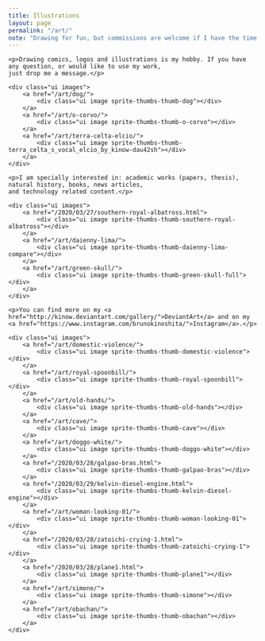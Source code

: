 ```yaml
---
title: Illustrations
layout: page
permalink: "/art/"
note: "Drawing for fun, but commissions are welcome if I have the time."
---
```


<div id="art">
    <div class="ui images">
        <a href="/2020/03/27/alonzo-and-lambda.html">
            <div class="ui image sprite-thumbs-thumb-alonzo_and_lambda_by_kinow-d5tqvau"></div>
        </a>
        <a href="/art/jean-luc-picard/">
            <div class="ui image sprite-thumbs-thumb-jean-luc-picard-original-size"></div>
        </a>
        <a href="/art/stink-bug/">
            <div class="ui image sprite-thumbs-thumb-stink-bug-smaller"></div>
        </a>
    </div>
    
    <p>Drawing comics, logos and illustrations is my hobby. If you have any question, or would like to use my work,
    just drop me a message.</p>
    
    <div class="ui images">
        <a href="/art/dog/">
            <div class="ui image sprite-thumbs-thumb-dog"></div>
        </a>
        <a href="/art/o-corvo/">
            <div class="ui image sprite-thumbs-thumb-o-corvo"></div>
        </a>
        <a href="/art/terra-celta-elcio/">
            <div class="ui image sprite-thumbs-thumb-terra_celta_s_vocal_elcio_by_kinow-dau42sh"></div>
        </a>
    </div>
    
    <p>I am specially interested in: academic works (papers, thesis), natural history, books, news articles,
    and technology related content.</p>
    
    <div class="ui images">
        <a href="/2020/03/27/southern-royal-albatross.html">
            <div class="ui image sprite-thumbs-thumb-southern-royal-albatross"></div>
        </a>
        <a href="/art/daienny-lima/">
            <div class="ui image sprite-thumbs-thumb-daienny-lima-compare"></div>
        </a>
        <a href="/art/green-skull/">
            <div class="ui image sprite-thumbs-thumb-green-skull-full"></div>
        </a>
    </div>
    
    <p>You can find more on my <a href="http://kinow.deviantart.com/gallery/">DeviantArt</a> and on my
    <a href="https://www.instagram.com/brunokinoshita/">Instagram</a>.</p>
    
    <div class="ui images">
        <a href="/art/domestic-violence/">
            <div class="ui image sprite-thumbs-thumb-domestic-violence"></div>
        </a>
        <a href="/art/royal-spoonbill/">
            <div class="ui image sprite-thumbs-thumb-royal-spoonbill"></div>
        </a>
        <a href="/art/old-hands/">
            <div class="ui image sprite-thumbs-thumb-old-hands"></div>
        </a>
        <a href="/art/cave/">
            <div class="ui image sprite-thumbs-thumb-cave"></div>
        </a>
        <a href="/art/doggo-white/">
            <div class="ui image sprite-thumbs-thumb-doggo-white"></div>
        </a>
        <a href="/2020/03/28/galpao-bras.html">
            <div class="ui image sprite-thumbs-thumb-galpao-bras"></div>
        </a>
        <a href="/2020/03/29/kelvin-diesel-engine.html">
            <div class="ui image sprite-thumbs-thumb-kelvin-diesel-engine"></div>
        </a>
        <a href="/art/woman-looking-01/">
            <div class="ui image sprite-thumbs-thumb-woman-looking-01"></div>
        </a>
        <a href="/2020/03/28/zatoichi-crying-1.html">
            <div class="ui image sprite-thumbs-thumb-zatoichi-crying-1"></div>
        </a>
        <a href="/2020/03/28/plane1.html">
            <div class="ui image sprite-thumbs-thumb-plane1"></div>
        </a>
        <a href="/art/simone/">
            <div class="ui image sprite-thumbs-thumb-simone"></div>
        </a>
        <a href="/art/obachan/">
            <div class="ui image sprite-thumbs-thumb-obachan"></div>
        </a>
    </div>
</div>
